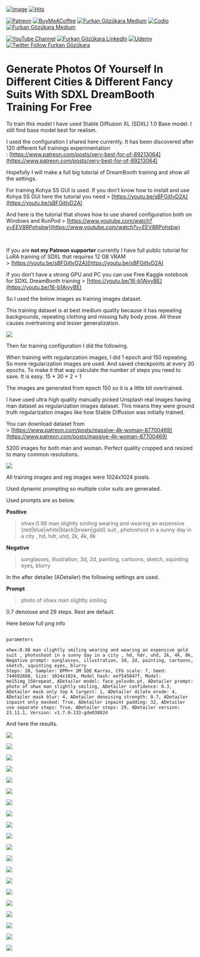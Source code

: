 
[![image](https://img.shields.io/discord/772774097734074388?label=Discord&logo=discord)](https://discord.com/servers/software-engineering-courses-secourses-772774097734074388) [![Hits](https://hits.seeyoufarm.com/api/count/incr/badge.svg?url=https%3A%2F%2Fgithub.com%2FFurkanGozukara%2FStable-Diffusion%2Fblob%2Fmain%2FGenerative-AI%2FGenerate-Photos-Of-Yourself-In-Different-Cities-%2526-Different-Fancy-Suits-With-SDXL-DreamBooth-Training-For-Free.md&count_bg=%2379C83D&title_bg=%239E0F0F&icon=apachespark.svg&icon_color=%23E7E7E7&title=views&edge_flat=false)](https://hits.seeyoufarm.com) 

[![Patreon](https://img.shields.io/badge/Patreon-Support%20Me-F2EB0E?style=for-the-badge&logo=patreon)](https://www.patreon.com/SECourses) [![BuyMeACoffee](https://img.shields.io/badge/Buy%20Me%20a%20Coffee-ffdd00?style=for-the-badge&logo=buy-me-a-coffee&logoColor=black)](https://www.buymeacoffee.com/DrFurkan) [![Furkan Gözükara Medium](https://img.shields.io/badge/Medium-Follow%20Me-800080?style=for-the-badge&logo=medium&logoColor=white)](https://medium.com/@furkangozukara) [![Codio](https://img.shields.io/static/v1?style=for-the-badge&message=Articles&color=4574E0&logo=Codio&logoColor=FFFFFF&label=CivitAI)](https://civitai.com/user/SECourses/articles) [![Furkan Gözükara Medium](https://img.shields.io/badge/DeviantArt-Follow%20Me-990000?style=for-the-badge&logo=deviantart&logoColor=white)](https://www.deviantart.com/monstermmorpg)

[![YouTube Channel](https://img.shields.io/badge/YouTube-SECourses-C50C0C?style=for-the-badge&logo=youtube)](https://www.youtube.com/SECourses)  [![Furkan Gözükara LinkedIn](https://img.shields.io/badge/LinkedIn-Follow%20Me-0077B5?style=for-the-badge&logo=linkedin&logoColor=white)](https://www.linkedin.com/in/furkangozukara/)   [![Udemy](https://img.shields.io/static/v1?style=for-the-badge&message=Stable%20Diffusion%20Course&color=A435F0&logo=Udemy&logoColor=FFFFFF&label=Udemy)](https://www.udemy.com/course/stable-diffusion-dreambooth-lora-zero-to-hero/?referralCode=E327407C9BDF0CEA8156) [![Twitter Follow Furkan Gözükara](https://img.shields.io/badge/Twitter-Follow%20Me-1DA1F2?style=for-the-badge&logo=twitter&logoColor=white)](https://twitter.com/GozukaraFurkan)

# Generate Photos Of Yourself In Different Cities & Different Fancy Suits With SDXL DreamBooth Training For Free


To train this model I have used Stable Diffusion XL (SDXL) 1.0 Base model. I still find base model best for realism.


I used the configuration I shared here currently. It has been discovered after 120 different full trainings experimentation : [https://www.patreon.com/posts/very-best-for-of-89213064](https://www.patreon.com/posts/very-best-for-of-89213064)


Hopefully I will make a full big tutorial of DreamBooth training and show all the settings.


For training Kohya SS GUI is used. If you don’t know how to install and use Kohya SS GUI here the tutorial you need &gt; [https://youtu.be/sBFGitIvD2A](https://youtu.be/sBFGitIvD2A)


And here is the tutorial that shows how to use shared configuration both on Windows and RunPod &gt; [https://www.youtube.com/watch?v=EEV8RPohsbw](https://www.youtube.com/watch?v=EEV8RPohsbw)


 


If you are <strong>not my Patreon supporter</strong> currently I have full public tutorial for LoRA training of SDXL that requires 12 GB VRAM &gt; [https://youtu.be/sBFGitIvD2A](https://youtu.be/sBFGitIvD2A)


If you don’t have a strong GPU and PC you can use Free Kaggle notebook for SDXL DreamBooth training &gt; [https://youtu.be/16-b1AjvyBE](https://youtu.be/16-b1AjvyBE)


So I used the below images as training images dataset.


This training dataset is at best medium quality because it has repeating backgrounds, repeating clothing and missing fully body pose. All these causes overtraining and lesser generalization.


![](https://miro.medium.com/v2/resize:fit:875/1*UDQgkWt1IevNLyUSCSx2aw.png)


Then for training configuration I did the following.


When training with regularization images, I did 1 epoch and 150 repeating. So more regularization images are used. And saved checkpoints at every 30 epochs. To make it that way calculate the number of steps you need to save. It is easy. 15 * 30 * 2 + 1


The images are generated from epoch 150 so it is a little bit overtrained.


I have used ultra high quality manually picked Unsplash real images having man dataset as regularization images dataset. This means they were ground truth regularization images like how Stable Diffusion was initially trained.


You can download dataset from &gt; [https://www.patreon.com/posts/massive-4k-woman-87700469](https://www.patreon.com/posts/massive-4k-woman-87700469)


5200 images for both man and woman. Perfect quality cropped and resized to many common resolutions.


![](https://miro.medium.com/v2/resize:fit:875/1*-R_vx1C_FjdJceD6P6wSGA.png)


All training images and reg images were 1024x1024 pixels.


Used dynamic prompting so multiple color suits are generated.


Used prompts are as below.


<strong>Positive</strong>
<blockquote>


ohwx:0.98 man slightly smiling wearing and wearing an expensive {red|blue|white|black|brown|gold} suit , photoshoot in a sunny day in a city , hd, hdr, uhd, 2k, 4k, 8k
</blockquote>


<strong>Negative</strong>
<blockquote>


sunglasses, illustration, 3d, 2d, painting, cartoons, sketch, squinting eyes, blurry
</blockquote>


In the after detailer (ADetailer) the following settings are used.


<strong>Prompt</strong>
<blockquote>


photo of ohwx man slightly smiling
</blockquote>


0.7 denoiose and 29 steps. Rest are default.


Here below full png info
```

parameters

ohwx:0.98 man slightly smiling wearing and wearing an expensive gold suit , photoshoot in a sunny day in a city , hd, hdr, uhd, 2k, 4k, 8k,
Negative prompt: sunglasses, illustration, 3d, 2d, painting, cartoons, sketch, squinting eyes, blurry
Steps: 20, Sampler: DPM++ 2M SDE Karras, CFG scale: 7, Seed: 744692608, Size: 1024x1024, Model hash: eef545047f, Model: me15img_150repeat, ADetailer model: face_yolov8n.pt, ADetailer prompt: photo of ohwx man slightly smiling, ADetailer confidence: 0.3, ADetailer mask only top k largest: 1, ADetailer dilate erode: 4, ADetailer mask blur: 4, ADetailer denoising strength: 0.7, ADetailer inpaint only masked: True, ADetailer inpaint padding: 32, ADetailer use separate steps: True, ADetailer steps: 29, ADetailer version: 23.11.1, Version: v1.7.0-133-gde03882d
```


And here the results.


![](https://miro.medium.com/v2/resize:fit:1250/1*7idf6CZGiVg21H6O2C9Ofw.png)


![](https://miro.medium.com/v2/resize:fit:1250/1*Y0JGf84Zh-rg3a1owE_EeQ.png)


![](https://miro.medium.com/v2/resize:fit:875/1*SqZUJzvGPUGuryN0d4Px1Q.png)


![](https://miro.medium.com/v2/resize:fit:1250/1*22lVY7NTwo6Em4MAH9RarQ.png)


![](https://miro.medium.com/v2/resize:fit:1250/1*dEXz0t6sTuhdA2wWZixb0w.png)


![](https://miro.medium.com/v2/resize:fit:875/1*jgKHdPNBhrNcTHpzJJKxRA.png)


![](https://miro.medium.com/v2/resize:fit:1250/1*DEJcGIttQEDiXYb93Hek-A.png)


![](https://miro.medium.com/v2/resize:fit:1250/1*qlKvNKLuSzgaNoqr52cbRg.png)


![](https://miro.medium.com/v2/resize:fit:875/1*nF6NZFAWSJds1oIeN2NHJg.png)


![](https://miro.medium.com/v2/resize:fit:1250/1*kS40t5dCLuoiHlD39UwU9w.png)


![](https://miro.medium.com/v2/resize:fit:1250/1*cwDn9qg6Eiz0Xxoy5ZbpmA.png)


![](https://miro.medium.com/v2/resize:fit:875/1*9ZKzt8nYnqmUWSktm9DiXg.png)


![](https://miro.medium.com/v2/resize:fit:1250/1*J5I6Sgw6BA8MnAcLasV-Tg.png)


![](https://miro.medium.com/v2/resize:fit:1250/1*39V5pbNnnbfR6YsptQqE4A.png)


![](https://miro.medium.com/v2/resize:fit:875/1*sk_hwsMXobf4hKtiXVXvfQ.png)


![](https://miro.medium.com/v2/resize:fit:1250/1*W4rCZmhOopCiMaUIue-7YA.png)


![](https://miro.medium.com/v2/resize:fit:1250/1*FeR_T8D6ZCsVWzArupKN8g.png)


![](https://miro.medium.com/v2/resize:fit:875/1*1w4pyNPQZedd6bpE4q2QCg.png)


![](https://miro.medium.com/v2/resize:fit:1250/1*DYD3FncK1JJEEvbALcHNMQ.png)


![](https://miro.medium.com/v2/resize:fit:875/1*89CZzxVAG9wE6k9TlEq12w.png)
